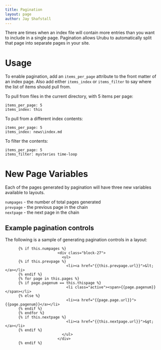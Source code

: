 ```yaml
---
title: Pagination 
layout: page 
author: Jay Shafstall
---
```


There are times when an index file will contain more entries than you want to include in a single page.  Pagination allows Urubu to automatically split that page into separate pages in your site.

# Usage

To enable pagination, add an `items_per_page` attribute to the front matter of an index page.  Also add either `items_index` or `items_filter` to say where the list of items should pull from.  

To pull from files in the current directory, with 5 items per page:

```
items_per_page: 5
items_index: this
```

To pull from a different index contents:

```
items_per_page: 5
items_index: news\index.md
```

To filter the contents:

```
items_per_page: 5
items_filter: mysteries time-loop
```

# New Page Variables

Each of the pages generated by pagination will have three new variables available to layouts.

`numpages` - the number of total pages generated  
`prevpage` - the previous page in the chain  
`nextpage` - the next page in the chain  

## Example pagination controls

The following is a sample of generating pagination controls in a layout:

```
      {% if this.numpages %}
			            <div class="block-27">
			              <ul>
      {% if this.prevpage %}
			                <li><a href="{{this.prevpage.url}}">&lt;</a></li>
      {% endif %}
      {% for page in this.pages %}
      {% if page.pagenum == this.thispage %}
			                <li class="active"><span>{{page.pagenum}}</span></li>
      {% else %}
			                <li><a href="{{page.page.url}}">{{page.pagenum}}</a></li>
      {% endif %}
      {% endfor %}
      {% if this.nextpage %}
			                <li><a href="{{this.nextpage.url}}">&gt;</a></li>
      {% endif %}
			              </ul>
			            </div>
      {% endif %}
```
